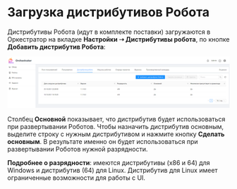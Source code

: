 # Загрузка дистрибутивов Робота

Дистрибутивы Робота (идут в комплекте поставки) загружаются в Оркестратор на вкладке **Настройки ➝ Дистрибутивы робота**, по кнопке **Добавить дистрибутив Робота**:

![](<../../.gitbook/assets/0 (16)>)

Столбец **Основной** показывает, что дистрибутив будет использоваться при развертывании Роботов. Чтобы назначить дистрибутив основным, выделите строку с нужным дистрибутивом и нажмите кнопку **Сделать основным**. В результате именно он будет использоваться при развертывании Роботов нужной разрядности. 

**Подробнее о разрядности**: имеются дистрибутивы (x86 и 64) для Windows и дистрибутив (64) для Linux. Дистрибутив для Linux имеет ограниченные возможности для работы с UI. 
